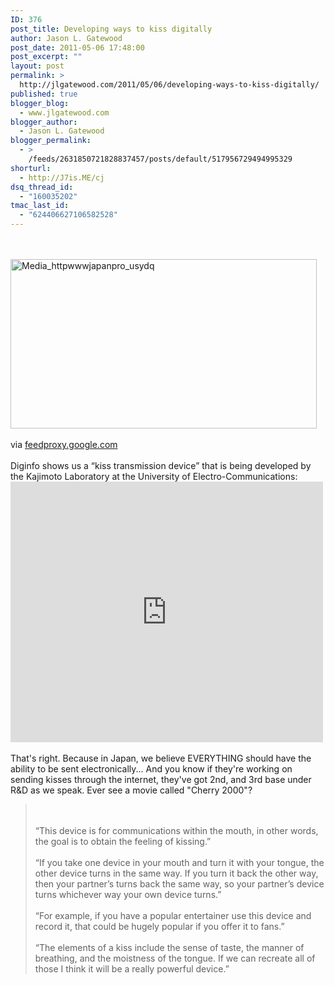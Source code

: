 ```yaml
---
ID: 376
post_title: Developing ways to kiss digitally
author: Jason L. Gatewood
post_date: 2011-05-06 17:48:00
post_excerpt: ""
layout: post
permalink: >
  http://jlgatewood.com/2011/05/06/developing-ways-to-kiss-digitally/
published: true
blogger_blog:
  - www.jlgatewood.com
blogger_author:
  - Jason L. Gatewood
blogger_permalink:
  - >
    /feeds/2631850721828837457/posts/default/517956729494995329
shorturl:
  - http://J7is.ME/cj
dsq_thread_id:
  - "160035202"
tmac_last_id:
  - "624406627106582528"
---
```

<div><br /><div><br /><div><img src="http://posterous.com/getfile/files.posterous.com/starrwulfe/jBrcsCaxjglhcqxHbbGxcDEndnyEmEBJjbDsGtndpdFstwuismGemjlvhxDt/media_httpwwwjapanpro_usyDq.jpg.scaled500.jpg" alt="Media_httpwwwjapanpro_usydq" width="490" height="271" /></div><br /><div>via <a href="http://feedproxy.google.com/~r/JapanProbe/~3/go6u02NZRec/">feedproxy.google.com</a></div><br />Diginfo shows us a “kiss transmission device” that is being developed by the Kajimoto Laboratory at the University of Electro-Communications:<br /><object width="500" height="417"><param name="movie" value="http://www.youtube.com/v/PspagsTFvlg&hl=en&fs=1" /><param name="wmode" value="window" /><param name="allowFullScreen" value="true" /><param name="allowscriptaccess" value="always" /><embed type="application/x-shockwave-flash" width="500" height="417" src="http://www.youtube.com/v/PspagsTFvlg&hl=en&fs=1" wmode="opaque" allowscriptaccess="always" allowfullscreen="true"></embed></object><br /><br />That's right.  Because in Japan, we believe EVERYTHING should have the ability to be sent electronically...  And you know if they're working on sending kisses through the internet, they've got 2nd, and 3rd base under R&D as we speak.  Ever see a movie called "Cherry 2000"?<br /><blockquote><span style="color: #444444; font-family: sans-serif; font-size: 14px; line-height: 21px;"> </span><br /><br />“This device is for communications within the mouth, in other words, the goal is to obtain the feeling of kissing.”<br /><br />“If you take one device in your mouth and turn it with your tongue, the other device turns in the same way. If you turn it back the other way, then your partner’s turns back the same way, so your partner’s device turns whichever way your own device turns.”<br /><br />“For example, if you have a popular entertainer use this device and record it, that could be hugely popular if you offer it to fans.”<br /><br />“The elements of a kiss include the sense of taste, the manner of breathing, and the moistness of the tongue. If we can recreate all of those I think it will be a really powerful device.”</blockquote><br /></div><br /> <br /><br /></div>